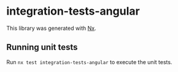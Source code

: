 # integration-tests-angular

This library was generated with [Nx](https://nx.dev).

## Running unit tests

Run `nx test integration-tests-angular` to execute the unit tests.

